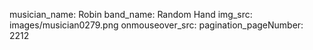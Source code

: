 musician_name: Robin
band_name: Random Hand
img_src: images/musician0279.png
onmouseover_src: 
pagination_pageNumber: 2212